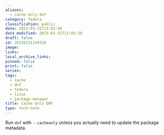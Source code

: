 ```yaml
---
aliases:
  - cache-only-dnf
category: fedora
classification: public
date: 2023-03-31T13:03:38
date_modified: 2023-03-31T13:03:38
draft: false
id: 20230331130338
image: 
links: 
local_archive_links: 
pinned: false
print: false
series: 
tags:
  - cache
  - dnf
  - fedora
  - linux
  - package-manager
title: Cache Only DNF
type: tech-note
---
```


Run `dnf` with `--cacheonly` unless you actually need to update the package metadata.